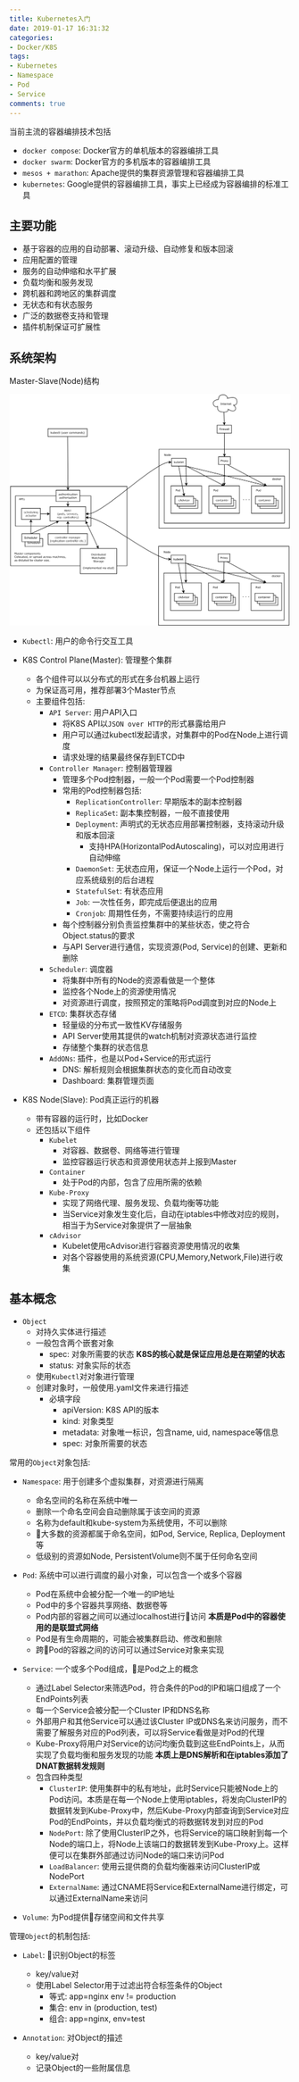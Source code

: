 ```yaml
---
title: Kubernetes入门
date: 2019-01-17 16:31:32
categories: 
- Docker/K8S
tags: 
- Kubernetes
- Namespace
- Pod
- Service
comments: true
---
```


当前主流的容器编排技术包括

- `docker compose`: Docker官方的单机版本的容器编排工具
- `docker swarm`: Docker官方的多机版本的容器编排工具
- `mesos + marathon`: Apache提供的集群资源管理和容器编排工具
- `kubernetes`: Google提供的容器编排工具，事实上已经成为容器编排的标准工具

## 主要功能

- 基于容器的应用的自动部署、滚动升级、自动修复和版本回滚
- 应用配置的管理
- 服务的自动伸缩和水平扩展
- 负载均衡和服务发现
- 跨机器和跨地区的集群调度
- 无状态和有状态服务
- 广泛的数据卷支持和管理
- 插件机制保证可扩展性

## 系统架构

Master-Slave(Node)结构

![kubernetes architecture](/images/Kubernetes之系统架构.png)

- `Kubectl`: 用户的命令行交互工具

- K8S Control Plane(Master): 管理整个集群
  - 各个组件可以以分布式的形式在多台机器上运行
  - 为保证高可用，推荐部署3个Master节点
  - 主要组件包括:
    - `API Server`: 用户API入口
      - 将K8S API以`JSON over HTTP`的形式暴露给用户
      - 用户可以通过kubectl发起请求，对集群中的Pod在Node上进行调度
      - 请求处理的结果最终保存到ETCD中
    - `Controller Manager`: 控制器管理器
      - 管理多个Pod控制器，一般一个Pod需要一个Pod控制器
      - 常用的Pod控制器包括:
        - `ReplicationController`: 早期版本的副本控制器
        - `ReplicaSet`: 副本集控制器，一般不直接使用
        - `Deployment`: 声明式的无状态应用部署控制器，支持滚动升级和版本回滚
          - 支持HPA(HorizontalPodAutoscaling)，可以对应用进行自动伸缩
        - `DaemonSet`: 无状态应用，保证一个Node上运行一个Pod，对应系统级别的后台进程
        - `StatefulSet`: 有状态应用
        - `Job`: 一次性任务，即完成后便退出的应用
        - `Cronjob`: 周期性任务，不需要持续运行的应用
      - 每个控制器分别负责监控集群中的某些状态，使之符合Object.status的要求
      - 与API Server进行通信，实现资源(Pod, Service)的创建、更新和删除
    - `Scheduler`: 调度器
      - 将集群中所有的Node的资源看做是一个整体
      - 监控各个Node上的资源使用情况
      - 对资源进行调度，按照预定的策略将Pod调度到对应的Node上
    - `ETCD`: 集群状态存储
      - 轻量级的分布式一致性KV存储服务
      - API Server使用其提供的watch机制对资源状态进行监控
      - 存储整个集群的状态信息
    - `AddONs`: 插件，也是以Pod+Service的形式运行
      - DNS: 解析规则会根据集群状态的变化而自动改变
      - Dashboard: 集群管理页面

- K8S Node(Slave): Pod真正运行的机器
  - 带有容器的运行时，比如Docker
  - 还包括以下组件
    - `Kubelet`
      - 对容器、数据卷、网络等进行管理
      - 监控容器运行状态和资源使用状态并上报到Master
    - `Container`
      - 处于Pod的内部，包含了应用所需的依赖
    - `Kube-Proxy`
      - 实现了网络代理、服务发现、负载均衡等功能
      - 当Service对象发生变化后，自动在iptables中修改对应的规则，相当于为Service对象提供了一层抽象
    - `cAdvisor`
      - Kubelet使用cAdvisor进行容器资源使用情况的收集
      - 对各个容器使用的系统资源(CPU,Memory,Network,File)进行收集

## 基本概念

- `Object`
  - 对持久实体进行描述
  - 一般包含两个嵌套对象
    - spec: 对象所需要的状态 **K8S的核心就是保证应用总是在期望的状态**
    - status: 对象实际的状态
  - 使用`Kubectl`对对象进行管理
  - 创建对象时，一般使用.yaml文件来进行描述
    - 必填字段
      - apiVersion: K8S API的版本
      - kind: 对象类型
      - metadata: 对象唯一标识，包含name, uid, namespace等信息
      - spec: 对象所需要的状态

常用的`Object`对象包括:

- `Namespace`: 用于创建多个虚拟集群，对资源进行隔离
  - 命名空间的名称在系统中唯一
  - 删除一个命名空间会自动删除属于该空间的资源
  - 名称为default和kube-system为系统使用，不可以删除
  - 大多数的资源都属于命名空间，如Pod, Service, Replica, Deployment等
  - 低级别的资源如Node, PersistentVolume则不属于任何命名空间

- `Pod`: 系统中可以进行调度的最小对象，可以包含一个或多个容器
  - Pod在系统中会被分配一个唯一的IP地址
  - Pod中的多个容器共享网络、数据卷等
  - Pod内部的容器之间可以通过localhost进行访问 **本质是Pod中的容器使用的是联盟式网络**
  - Pod是有生命周期的，可能会被集群启动、修改和删除
  - 跨Pod的容器之间的访问可以通过Service对象来实现

- `Service`: 一个或多个Pod组成，是Pod之上的概念
  - 通过Label Selector来筛选Pod，符合条件的Pod的IP和端口组成了一个EndPoints列表
  - 每一个Service会被分配一个Cluster IP和DNS名称
  - 外部用户和其他Service可以通过该Cluster IP或DNS名来访问服务，而不需要了解服务对应的Pod列表，可以将Service看做是对Pod的代理
  - Kube-Proxy将用户对Service的访问均衡负载到这些EndPoints上，从而实现了负载均衡和服务发现的功能  **本质上是DNS解析和在iptables添加了DNAT数据转发规则**
  - 包含四种类型
    - `ClusterIP`: 使用集群中的私有地址，此时Service只能被Node上的Pod访问。本质是在每一个Node上使用iptables，将发向ClusterIP的数据转发到Kube-Proxy中，然后Kube-Proxy内部查询到Service对应Pod的EndPoints，并以负载均衡式的将数据转发到对应的Pod
    - `NodePort`: 除了使用ClusterIP之外，也将Service的端口映射到每一个Node的端口上，将Node上该端口的数据转发到Kube-Proxy上。这样便可以在集群外部通过访问Node的端口来访问Pod
    - `LoadBalancer`: 使用云提供商的负载均衡器来访问ClusterIP或NodePort
    - `ExternalName`: 通过CNAME将Service和ExternalName进行绑定，可以通过ExternalName来访问

- `Volume`: 为Pod提供存储空间和文件共享

管理`Object`的机制包括:

- `Label`: 识别Object的标签
  - key/value对
  - 使用Label Selector用于过滤出符合标签条件的Object
    - 等式: app=nginx env != production
    - 集合: env in (production, test)
    - 组合: app=nginx, env=test

- `Annotation`: 对Object的描述
  - key/value对
  - 记录Object的一些附属信息